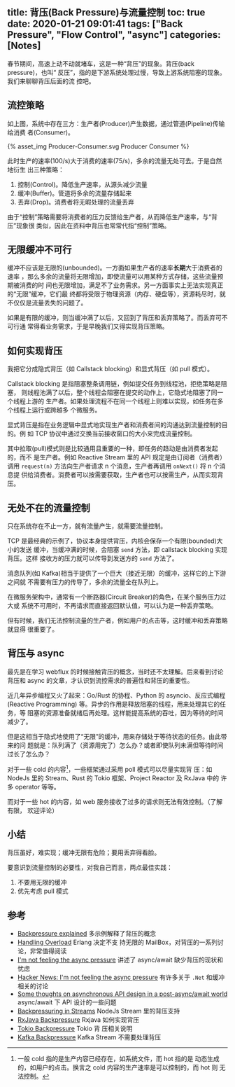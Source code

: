 title: 背压(Back Pressure)与流量控制
toc: true
date: 2020-01-21 09:01:41
tags: ["Back Pressure", "Flow Control", "async"]
categories: [Notes]
---

春节期间，高速上动不动就堵车，这是一种“背压”的现象。背压(back pressure)，也叫“
反压”，指的是下游系统处理过慢，导致上游系统阻塞的现象。我们来聊聊背压后面的流
控吧。

## 流控策略

如上图，系统中存在三方：生产者(Producer)产生数据，通过管道(Pipeline)传输给消费
者(Consumer)。

{% asset_img Producer-Consumer.svg Producer Consumer %}

此时生产的速率(100/s)大于消费的速率(75/s)，多余的流量无处可去。于是自然地衍生
出三种策略：

1. 控制(Control)。降低生产速率，从源头减少流量
2. 缓冲(Buffer)。管道将多余的流量存储起来
3. 丢弃(Drop)。消费者将无暇处理的流量丢弃

由于“控制”策略需要将消费者的压力反馈给生产者，从而降低生产速率，与“背压”现象很
类似，因此在资料中背压也常常代指“控制”策略。

## 无限缓冲不可行

缓冲不应该是无限的(unbounded)。一方面如果生产者的速率**长期**大于消费者的速率
，那么多余的流量将无限增加，即使流量可以用某种方式存储，这些流量预期被消费的时
间也无限增加，满足不了业务需求。另一方面事实上无法实现真正的“无限”缓冲，它们最
终都将受限于物理资源（内存、硬盘等），资源耗尽时，就不仅仅是流量丢失的问题了。

如果是有限的缓冲，则当缓冲满了以后，又回到了背压和丢弃策略了。而丢弃可不可行通
常得看业务需求，于是早晚我们又得实现背压策略。

## 如何实现背压

我把它分成隐式背压（如 Callstack blocking）和显式背压（如 pull 模式）。

Callstack blocking 是指阻塞整条调用链，例如提交任务到线程池，拒绝策略是阻塞，
则线程池满了以后，整个线程会阻塞在提交的动作上，它隐式地阻塞了同一个线程上游的
生产者。如果处理流程不在同一个线程上则难以实现，如任务在多个线程上运行或跨越多
个微服务。

显式背压是指在业务逻辑中显式地实现生产者和消费者间的沟通达到流量控制的目的。例
如 TCP 协议中通过交换当前接收窗口的大小来完成流量控制。

其中拉取(pull)模式则是比较通用且重要的一种，即任务的趋动是由消费者发起的，而不
是生产者。例如 Reactive Stream 里的 API 规定是由订阅者（消费者）调用
`request(n)` 方法向生产者请求 n 个消息，生产者再调用 `onNext()` 将 n 个消息提
供给消费者。消费者可以按需要获取，生产者也可以按需生产，从而实现背压。

## 无处不在的流量控制

只在系统存在不止一方，就有流量产生，就需要流量控制。

TCP 是最经典的示例了，协议本身提供背压，内核会保存一个有限(bounded)大小的发送
缓冲，当缓冲满的时候，会阻塞 `send` 方法，即 callstack blocking 实现背压。这样
接收方的压力就可以传导到发送方的 `send` 方法了。

消息队列(如 Kafka)相当于提供了一个巨大（接近无限）的缓冲，这样它的上下游之间就
不需要有压力的传导了，多余的流量全在队列上。

在微服务架构中，通常有一个断路器(Circuit Breaker)的角色，在某个服务压力过大或
系统不可用时，不再请求而直接返回默认值，可以认为是一种丢弃策略。

但有时候，我们无法控制流量的生产者，例如用户的点击等，这时缓冲和丢弃策略就显得
很重要了。

## 背压与 async

最先是在学习 webflux 的时候接触背压的概念，当时还不太理解。后来看到讨论背压和
async 的文章，才认识到流控需求的普遍性和背压的重要性。

近几年异步编程又火了起来：Go/Rust 的协程、Python 的 asyncio、反应式编程
(Reactive Programming) 等。异步的作用是释放阻塞的线程，用来处理其它的任务，等
阻塞的资源准备就绪后再处理。这样能提高系统的吞吐，因为等待的时间减少了。

但是这相当于隐式地使用了“无限”的缓冲，用来存储处于等待状态的任务。由此带来的问
题就是：队列满了（资源用完了）怎么办？或者即使队列未满但等待时间过长了怎么办？

对于一些 cold 的内容[^cold-producer]，一些框架通过采用 poll 模式可以尽量实现背
压：如 NodeJs 里的 Stream、Rust 的 Tokio 框架、Project Reactor 及 RxJava 中的
许多 operator 等等。

而对于一些 hot 的内容，如 web 服务接收了过多的请求则无法有效控制。（了解有限，
欢迎评论）

[^cold-producer]: 一般 cold 指的是生产内容已经存在，如系统文件，而 hot 指的是
  动态生成的，如用户的点击。换言之 cold 内容的生产速率是可以控制的，而 hot 则
  无法控制。

## 小结

背压虽好，难实现；缓冲无限有危险；要用丢弃得看脸。

要意识到流量控制的必要性，对我自己而言，两点最佳实践：

1. 不要用无限的缓冲
2. 优先考虑 pull 模式

## 参考

- [Backpressure explained](https://medium.com/@jayphelps/backpressure-explained-the-flow-of-data-through-software-2350b3e77ce7)
    多示例解释了背压的概念
- [Handling Overload](https://ferd.ca/handling-overload.html) Erlang 决定不支
    持无限的 MailBox，对背压的一系列讨论，非常值得阅读
- [I'm not feeling the async pressure](https://lucumr.pocoo.org/2020/1/1/async-pressure/) 讲述了 async/await 缺少背压的现状和忧虑
- [Hacker News: I'm not feeling the async pressure](https://news.ycombinator.com/item?id=21927427)
    有许多关于 `.Net` 和缓冲相关的讨论
- [Some thoughts on asynchronous API design in a post-async/await
    world](https://vorpus.org/blog/some-thoughts-on-asynchronous-api-design-in-a-post-asyncawait-world/)
    async/await 下 API 设计的一些问题
- [Backpressuring in Streams](https://nodejs.org/en/learn/modules/backpressuring-in-streams)
    NodeJs Stream 里的背压支持
- [RxJava Backpressure](https://github.com/ReactiveX/RxJava/wiki/Backpressure) Rxjava 如何实现背压
- [Tokio Backpressure](https://tokio.rs/docs/overview/#backpressure) Tokio 背
    压相关说明
- [Kafka Backpressure](https://docs.confluent.io/current/streams/architecture.html#backpressure)
    Kafka Stream 不需要处理背压
